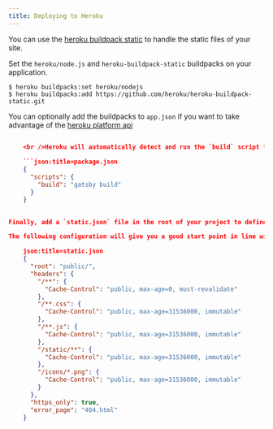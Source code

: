 ```yaml
---
title: Deploying to Heroku
---
```


You can use the [heroku buildpack static](https://github.com/heroku/heroku-buildpack-static) to handle the static files of your site.

Set the `heroku/node.js` and `heroku-buildpack-static` buildpacks on your application.

```shell
$ heroku buildpacks:set heroku/nodejs
$ heroku buildpacks:add https://github.com/heroku/heroku-buildpack-static.git
```

You can optionally add the buildpacks to `app.json` if you want to take advantage of the [heroku platform api](https://devcenter.heroku.com/articles/setting-up-apps-using-the-heroku-platform-api)

```json:title=app.json { "buildpacks": [ { "url": "heroku/nodejs" }, { "url": "https://github.com/heroku/heroku-buildpack-static" } ] }

    <br />Heroku will automatically detect and run the `build` script from your `package.json` which should already look like this:
    
    ```json:title=package.json
    {
      "scripts": {
        "build": "gatsby build"
      }
    }
    

Finally, add a `static.json` file in the root of your project to define the directory where your static assets will be. You can check all the options for this file in the [heroku-buildpack-static](https://github.com/heroku/heroku-buildpack-static#configuration) configuration.

The following configuration will give you a good start point in line with Gatsby's [suggested approach to caching](/docs/caching/).

    json:title=static.json
    {
      "root": "public/",
      "headers": {
        "/**": {
          "Cache-Control": "public, max-age=0, must-revalidate"
        },
        "/**.css": {
          "Cache-Control": "public, max-age=31536000, immutable"
        },
        "/**.js": {
          "Cache-Control": "public, max-age=31536000, immutable"
        },
        "/static/**": {
          "Cache-Control": "public, max-age=31536000, immutable"
        },
        "/icons/*.png": {
          "Cache-Control": "public, max-age=31536000, immutable"
        }
      },
      "https_only": true,
      "error_page": "404.html"
    }
